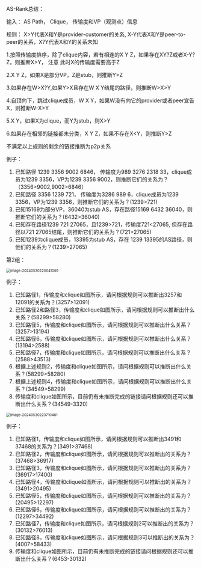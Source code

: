 AS-Rank总结：

输入： AS Path， Clique， 传输度和VP（观测点）信息

规则：
X>Y代表X和Y是provider-customer的关系, X-Y代表X和Y是peer-to-peer的关系，X?Y代表X和Y的关系未知

1.按照传输度排序，除了clique内容，若有相连的X Y Z，如果存在XY?Z或者X-Y?Z，则推断X>Y， 注意 此时X的传输度需要高于Z

2.X Y Z，如果X是部分VP，Z是stub，则推断Y>Z

3.如果存在W>X?Y,如果Y>X且存在W X Y结尾的路径，则推断W>X>Y

4.自顶向下，跳过clique成员，W X Y，如果W没有向它的provider或者peer宣告X，则推断W-X>Y

5.X Y，如果X为clique，而Y为stub，则X>Y

6.如果存在相邻的链接都未分类，X Y Z，如果不存在X<Y，则推断Y>Z

不满足以上规则的剩余的链接推断为p2p关系




例子：

1. 已知路径 1239 3356 9002 6846， 传输度为989 3276 2318 33，clique成员为1239 3356，VP为1239 3356 9002，则推断它们的关系为？（3356>9002,9002>6846）
2. 已知路径 3356 1239 721， 传输度为3286 989 6，clique成员为1239 3356，VP为1239 3356，则推断它们的关系为？(1239>721)
3. 已知15169为部分VP，36040为stub AS，存在路径15169 6432 36040，则推断它们的关系为？(6432>36040)
4. 已知存在路径1239 721 27065，且1239>721，传输度721<27065, 但存在路径以721 27065结尾，则推断它们的关系为？(721>27065)
5. 已知1239为clique成员，13395为stub AS，存在 1239 13395的AS路径，则他们的关系为？(1239>27065)





第2组：

<img src="C:\Users\YYC\AppData\Roaming\Typora\typora-user-images\image-20240530220041069.png" alt="image-20240530220041069" style="zoom:67%;" />



例子：

1. 已知路径1，传输度和clique如图所示，请问根据规则可以推断出3257和12091的关系为？(3257>12091)
2. 已知路径2和路径3，传输度和clique如图所示，请问根据规则可以推断出什么关系？(58299>58280)
3. 已知路径5，传输度和clique如图所示，请问根据规则可以推断出什么关系？(3257>13194)
4. 已知路径6，传输度和clique如图所示，请问根据规则可以推断出什么关系？(13194>2588)
5. 已知路径7，传输度和clique如图所示，请问根据规则可以推断出什么关系？(2588>43513)
6. 根据上述规则2，传输度和clique如图所示，请问根据规则可以推断出什么关系？(58299>58280)
7. 根据上述规则4，传输度和clique如图所示，请问根据规则可以推断出什么关系？(34549>58299)
8. 传输度和clique如图所示，目前仍有未推断完成的链接请问根据规则还可以推断出什么关系？(34549-3320)



<img src="C:\Users\YYC\AppData\Roaming\Typora\typora-user-images\image-20240530223710461.png" alt="image-20240530223710461" style="zoom:67%;" />

例子：

1. 已知路径1，传输度和clique如图所示，请问根据规则可以推断出3491和37468的关系为？(3491>37468)
2. 已知路径2，传输度和clique如图所示，请问根据规则可以推断出的关系为？(37468>36917)
3. 已知路径3，传输度和clique如图所示，请问根据规则可以推断出的关系为？(36917>17400)
4. 已知路径4，传输度和clique如图所示，请问根据规则可以推断出的关系为？(3491>20495)
5. 已知路径5，传输度和clique如图所示，请问根据规则可以推断出的关系为？(20495>12297)
6. 已知路径6，传输度和clique如图所示，请问根据规则可以推断出的关系为？(12297>34492)
7. 已知路径7，传输度和clique如图所示，请问根据规则2可以推断出的关系为？(30132>76013)
8. 已知路径8，传输度和clique如图所示，请问根据规则3可以推断出的关系为？(4007>58433)
9. 传输度和clique如图所示，目前仍有未推断完成的链接请问根据规则还可以推断出什么关系？(6453-30132)
